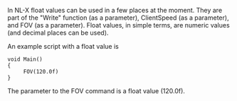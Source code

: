 In NL-X float values can be used in a few places at the moment. They are part of the "Write" function (as a parameter), ClientSpeed (as a parameter), and FOV (as a parameter).
Float values, in simple terms, are numeric values (and decimal places can be used).

An example script with a float value is

```
void Main()
{
     FOV(120.0f)
}
```
The parameter to the FOV command is a float value (120.0f).

